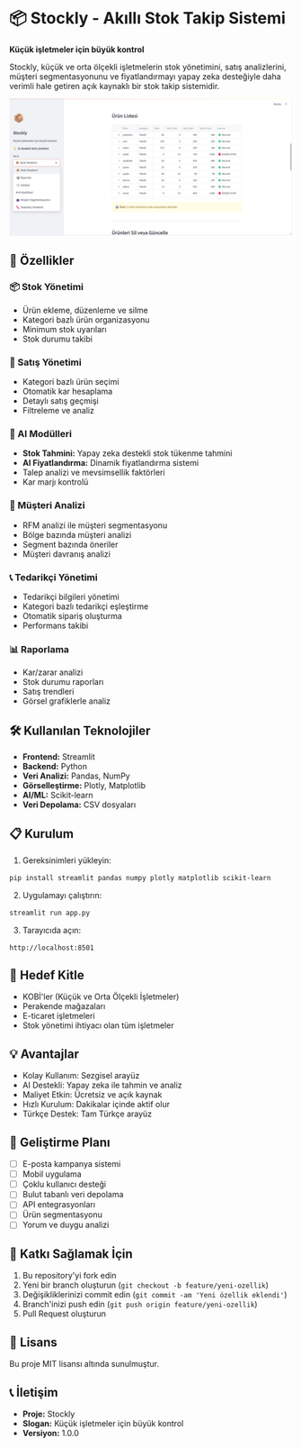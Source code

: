 # 📦 Stockly - Akıllı Stok Takip Sistemi

**Küçük işletmeler için büyük kontrol**

Stockly, küçük ve orta ölçekli işletmelerin stok yönetimini, satış analizlerini, müşteri segmentasyonunu ve fiyatlandırmayı yapay zeka desteğiyle daha verimli hale getiren açık kaynaklı bir stok takip sistemidir.

![Anasayfa](images/1.png)


## 🚀 Özellikler

### 📦 Stok Yönetimi
- Ürün ekleme, düzenleme ve silme
- Kategori bazlı ürün organizasyonu
- Minimum stok uyarıları
- Stok durumu takibi

### 🛒 Satış Yönetimi
- Kategori bazlı ürün seçimi
- Otomatik kar hesaplama
- Detaylı satış geçmişi
- Filtreleme ve analiz

### 🤖 AI Modülleri
- **Stok Tahmini:** Yapay zeka destekli stok tükenme tahmini
- **AI Fiyatlandırma:** Dinamik fiyatlandırma sistemi
- Talep analizi ve mevsimsellik faktörleri
- Kar marjı kontrolü

### 👥 Müşteri Analizi
- RFM analizi ile müşteri segmentasyonu
- Bölge bazında müşteri analizi
- Segment bazında öneriler
- Müşteri davranış analizi

### 📞 Tedarikçi Yönetimi
- Tedarikçi bilgileri yönetimi
- Kategori bazlı tedarikçi eşleştirme
- Otomatik sipariş oluşturma
- Performans takibi

### 📊 Raporlama
- Kar/zarar analizi
- Stok durumu raporları
- Satış trendleri
- Görsel grafiklerle analiz

## 🛠️ Kullanılan Teknolojiler

- **Frontend:** Streamlit
- **Backend:** Python
- **Veri Analizi:** Pandas, NumPy
- **Görselleştirme:** Plotly, Matplotlib
- **AI/ML:** Scikit-learn
- **Veri Depolama:** CSV dosyaları


## 📋 Kurulum

1. Gereksinimleri yükleyin:
```bash
pip install streamlit pandas numpy plotly matplotlib scikit-learn
```

2. Uygulamayı çalıştırın:
```bash
streamlit run app.py
```

3. Tarayıcıda açın:
```
http://localhost:8501
```

## 🎯 Hedef Kitle

- KOBİ'ler (Küçük ve Orta Ölçekli İşletmeler)
- Perakende mağazaları
- E-ticaret işletmeleri
- Stok yönetimi ihtiyacı olan tüm işletmeler

## 💡 Avantajlar

- Kolay Kullanım: Sezgisel arayüz
- AI Destekli: Yapay zeka ile tahmin ve analiz
- Maliyet Etkin: Ücretsiz ve açık kaynak
- Hızlı Kurulum: Dakikalar içinde aktif olur
- Türkçe Destek: Tam Türkçe arayüz

## 🚧 Geliştirme Planı

- [ ] E-posta kampanya sistemi
- [ ] Mobil uygulama
- [ ] Çoklu kullanıcı desteği
- [ ] Bulut tabanlı veri depolama
- [ ] API entegrasyonları
- [ ] Ürün segmentasyonu
- [ ] Yorum ve duygu analizi

## 🤝 Katkı Sağlamak İçin

1. Bu repository'yi fork edin
2. Yeni bir branch oluşturun (`git checkout -b feature/yeni-ozellik`)
3. Değişikliklerinizi commit edin (`git commit -am 'Yeni özellik eklendi'`)
4. Branch'inizi push edin (`git push origin feature/yeni-ozellik`)
5. Pull Request oluşturun

## 📄 Lisans

Bu proje MIT lisansı altında sunulmuştur.

## 📞 İletişim

- **Proje:** Stockly  
- **Slogan:** Küçük işletmeler için büyük kontrol  
- **Versiyon:** 1.0.0
